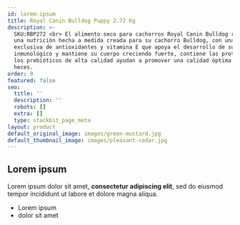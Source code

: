 ```yaml
---
id: lorem-ipsum
title: Royal Canin Bulldog Puppy 2.72 Kg
description: >-
  SKU:RBP272 <br> El alimento seco para cachorros Royal Canin Bulldog representa
  una nutrición hecha a medida creada para su cachorro Bulldog, con una mezcla
  exclusiva de antioxidantes y vitamina E que apoya el desarrollo de su sistema
  inmunológico y mantiene su cuerpo creciendo fuerte, contiene las proteínas y
  los prebióticos de alta calidad ayudan a promover una calidad óptima de las
  heces.
order: 0
featured: false
seo:
  title: ''
  description: ''
  robots: []
  extra: []
  type: stackbit_page_meta
layout: product
default_original_image: images/green-mustard.jpg
default_thumbnail_image: images/pleasant-cedar.jpg
---
```

## Lorem ipsum

Lorem ipsum dolor sit amet, **consectetur adipiscing elit**, sed do eiusmod tempor incididunt ut labore et dolore magna aliqua.

- Lorem ipsum
- dolor sit amet